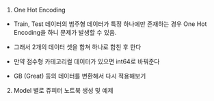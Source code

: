 1. One Hot Encoding
* Train, Test 데이터의 범주형 데이터가 특정 하나에만 존재하는 경우 One Hot Encoding을 하니 문제가 발생할 수 있음.
* 그래서 2개의 데이터 셋을 합쳐 하나로 합친 후 한다

* 만약 점수형 카테고리컬 데이터가 있으면 int64로 바꿔준다

* GB (Great) 등의 데이터를 변환해서 다시 적용해보기


2. Model 별로 쥬피터 노트북 생성 및 예제